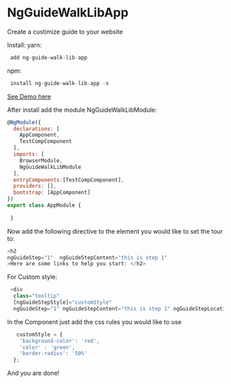 # NgGuideWalkLibApp

Create a custimize guide to your website 

Install: 
yarn:
```javascript
 add ng-guide-walk-lib-app
 ```
npm:
```javascript
 install ng-guide-walk-lib-app -s
 ```

[See Demo here](https://yonia1.github.io/ngx-guide/dist/ng-guide-walk-lib-app/index.html)

After install add the module NgGuideWalkLibModule: 

```javascript
@NgModule({
  declarations: [
    AppComponent,
    TestCompComponent
  ],
  imports: [
    BrowserModule,
    NgGuideWalkLibModule
  ],
  entryComponents:[TestCompComponent],
  providers: [],
  bootstrap: [AppComponent]
})
export class AppModule {
  
 }
```


Now add the following directive to the element you would like to set the tour to: 
```javascript
<h2
ngGuideStep="1"  ngGuideStepContent="this is step 1"
>Here are some links to help you start: </h2>
  ```

For Custom style:
```javascript
 <div 
  class="tooltip"
  [ngGuideStepStyle]="customStyle"
  ngGuideStep="1" ngGuideStepContent="this is step 1" ngGuideStepLocation='bottom'>

  ```
  In the Component just add the css rules you would like to use 
```javascript
   customStyle = {
    'background-color': 'red',
    'color' : 'green',
    'border-radius': '50%'
  };

  ```



  And you are done!

